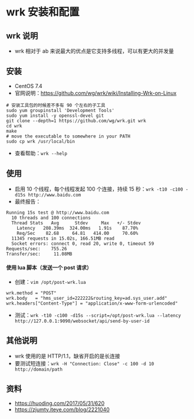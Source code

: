 # wrk 安装和配置


## wrk 说明

- wrk 相对于 ab 来说最大的优点是它支持多线程，可以有更大的并发量


## 安装

- CentOS 7.4
- 官网说明：<https://github.com/wg/wrk/wiki/Installing-Wrk-on-Linux>

```
# 安装工具包的时候差不多有 90 个左右的子工具
sudo yum groupinstall 'Development Tools'
sudo yum install -y openssl-devel git
git clone --depth=1 https://github.com/wg/wrk.git wrk
cd wrk
make
# move the executable to somewhere in your PATH
sudo cp wrk /usr/local/bin
```

- 查看帮助：`wrk --help`

## 使用

- 启用 10 个线程，每个线程发起 100 个连接，持续 15 秒：`wrk -t10 -c100 -d15s http://www.baidu.com`
- 最终报告：

```
Running 15s test @ http://www.baidu.com
  10 threads and 100 connections
  Thread Stats   Avg      Stdev     Max   +/- Stdev
    Latency   208.39ms  324.00ms   1.91s    87.70%
    Req/Sec    82.68     64.81   414.00     70.60%
  11345 requests in 15.02s, 166.51MB read
  Socket errors: connect 0, read 20, write 0, timeout 59
Requests/sec:    755.26
Transfer/sec:     11.08MB
```

#### 使用 lua 脚本（发送一个 post 请求）

- 创建：`vim /opt/post-wrk.lua`

```
wrk.method = "POST"  
wrk.body   = "hms_user_id=222222&routing_key=ad.sys_user.add"  
wrk.headers["Content-Type"] = "application/x-www-form-urlencoded"
```

- 测试：`wrk -t10 -c100 -d15s --script=/opt/post-wrk.lua --latency http://127.0.0.1:9090/websocket/api/send-by-user-id`


## 其他说明

- wrk 使用的是 HTTP/1.1，缺省开启的是长连接
- 要测试短连接：`wrk -H "Connection: Close" -c 100 -d 10 http://domain/path`

## 资料

- <https://huoding.com/2017/05/31/620>
- <https://zjumty.iteye.com/blog/2221040>